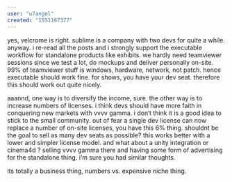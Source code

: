 ```yaml
---
user: "u7angel"
created: "1551167377"
---
```


yes, velcrome is right. sublime is a company with two devs for quite a while. anyway. i re-read all the posts and i strongly support the executable workflow for standalone products like exhibits. we hardly need teamviewer sessions since we test a lot, do mockups and deliver personally on-site. 99% of teamviewer stuff is windows, hardware, network, not patch. hence executable should work fine.
for shows, you have your dev seat.
therefore this should work out quite nicely.

aaannd, one way is to diversify the income, sure. the other way is to increase numbers of licenses. i think devs should have more faith in conquering new markets with vvvv gamma. i don‘t think it is a good idea to stick to the small community. out of fear a single dev license can now replace a number of on-site licenses, you have this 6% thing. shouldnt be the goal to sell as many dev seats as possible? this works better with a lower and simpler license model. and what about a unity integration or cinema4d ? selling vvvv gamma there and having some form of advertising for the standalone thing. i‘m sure you had similar thoughts. 

its totally a business thing, numbers vs. expensive niche thing.



